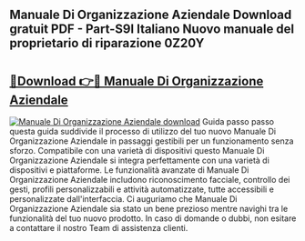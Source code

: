 ## Manuale Di Organizzazione Aziendale Download gratuit PDF - Part-S9l Italiano Nuovo manuale del proprietario di riparazione 0Z20Y

# <h2><a href="http://dfc3s8y.blite.top/?on=Manuale+Di+Organizzazione+Aziendale">🔗Download 👉🔴 Manuale Di Organizzazione Aziendale</a></h2>

[![Manuale Di Organizzazione Aziendale download](https://i.imgur.com/lujVjoI.png)](http://dfc3s8y.blite.top/?on=Manuale+Di+Organizzazione+Aziendale)
Guida passo passo questa guida suddivide il processo di utilizzo del tuo nuovo Manuale Di Organizzazione Aziendale in passaggi gestibili per un funzionamento senza sforzo. Compatibile con una varietà di dispositivi questo Manuale Di Organizzazione Aziendale si integra perfettamente con una varietà di dispositivi e piattaforme. Le funzionalità avanzate di Manuale Di Organizzazione Aziendale includono riconoscimento facciale, controllo dei gesti, profili personalizzabili e attività automatizzate, tutte accessibili e personalizzate dall'interfaccia. Ci auguriamo che Manuale Di Organizzazione Aziendale sia stato un bene prezioso mentre navighi tra le funzionalità del tuo nuovo prodotto. In caso di domande o dubbi, non esitare a contattare il nostro Team di assistenza clienti.
